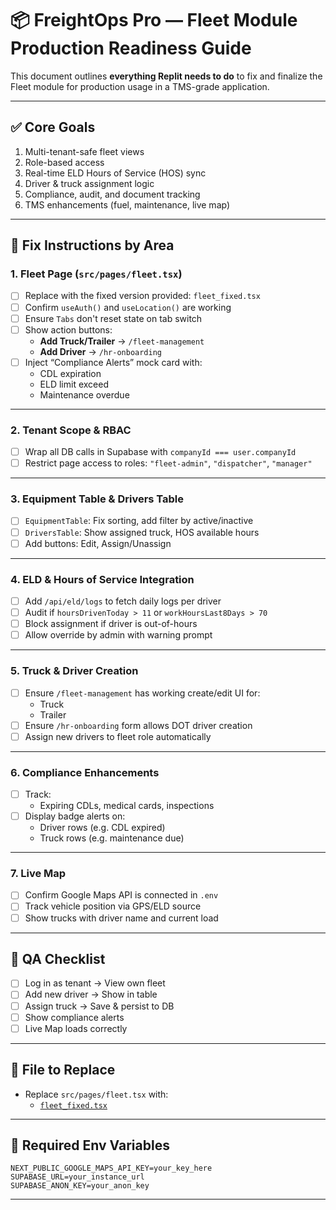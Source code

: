
# 📦 FreightOps Pro — Fleet Module Production Readiness Guide

This document outlines **everything Replit needs to do** to fix and finalize the Fleet module for production usage in a TMS-grade application.

---

## ✅ Core Goals

1. Multi-tenant-safe fleet views
2. Role-based access
3. Real-time ELD Hours of Service (HOS) sync
4. Driver & truck assignment logic
5. Compliance, audit, and document tracking
6. TMS enhancements (fuel, maintenance, live map)

---

## 🔧 Fix Instructions by Area

### 1. Fleet Page (`src/pages/fleet.tsx`)
- [ ] Replace with the fixed version provided: `fleet_fixed.tsx`
- [ ] Confirm `useAuth()` and `useLocation()` are working
- [ ] Ensure `Tabs` don't reset state on tab switch
- [ ] Show action buttons:
  - **Add Truck/Trailer** → `/fleet-management`
  - **Add Driver** → `/hr-onboarding`
- [ ] Inject “Compliance Alerts” mock card with:
  - CDL expiration
  - ELD limit exceed
  - Maintenance overdue

---

### 2. Tenant Scope & RBAC
- [ ] Wrap all DB calls in Supabase with `companyId === user.companyId`
- [ ] Restrict page access to roles: `"fleet-admin"`, `"dispatcher"`, `"manager"`

---

### 3. Equipment Table & Drivers Table
- [ ] `EquipmentTable`: Fix sorting, add filter by active/inactive
- [ ] `DriversTable`: Show assigned truck, HOS available hours
- [ ] Add buttons: Edit, Assign/Unassign

---

### 4. ELD & Hours of Service Integration
- [ ] Add `/api/eld/logs` to fetch daily logs per driver
- [ ] Audit if `hoursDrivenToday > 11` or `workHoursLast8Days > 70`
- [ ] Block assignment if driver is out-of-hours
- [ ] Allow override by admin with warning prompt

---

### 5. Truck & Driver Creation
- [ ] Ensure `/fleet-management` has working create/edit UI for:
  - Truck
  - Trailer
- [ ] Ensure `/hr-onboarding` form allows DOT driver creation
- [ ] Assign new drivers to fleet role automatically

---

### 6. Compliance Enhancements
- [ ] Track:
  - Expiring CDLs, medical cards, inspections
- [ ] Display badge alerts on:
  - Driver rows (e.g. CDL expired)
  - Truck rows (e.g. maintenance due)

---

### 7. Live Map
- [ ] Confirm Google Maps API is connected in `.env`
- [ ] Track vehicle position via GPS/ELD source
- [ ] Show trucks with driver name and current load

---

## 🧪 QA Checklist

- [ ] Log in as tenant → View own fleet
- [ ] Add new driver → Show in table
- [ ] Assign truck → Save & persist to DB
- [ ] Show compliance alerts
- [ ] Live Map loads correctly

---

## 📎 File to Replace

- Replace `src/pages/fleet.tsx` with:
  - [`fleet_fixed.tsx`](fleet_fixed.tsx)

---

## 🔐 Required Env Variables

```env
NEXT_PUBLIC_GOOGLE_MAPS_API_KEY=your_key_here
SUPABASE_URL=your_instance_url
SUPABASE_ANON_KEY=your_anon_key
```

---

